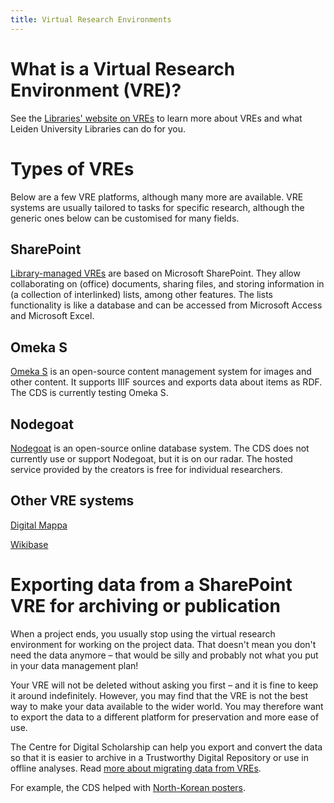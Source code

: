 ```yaml
---
title: Virtual Research Environments
---
```


# What is a Virtual Research Environment (VRE)?

See the [Libraries' website on VREs][vre] to learn more about VREs and what
Leiden University Libraries can do for you.

[vre]: https://www.library.universiteitleiden.nl/research-and-publishing/collaboration-tools

# Types of VREs

Below are a few VRE platforms, although many more are available. VRE systems are usually
tailored to tasks for specific research, although the generic ones below can be customised for
many fields.

## SharePoint

[Library-managed VREs][vre] are based on Microsoft SharePoint. They allow collaborating on
(office) documents, sharing files, and storing information in (a collection of interlinked)
lists, among other features. The lists functionality is like a database and can be accessed
from Microsoft Access and Microsoft Excel.

## Omeka S

[Omeka S] is an open-source content management system for images and other content. It supports IIIF sources
and exports data about items as RDF. The CDS is currently testing Omeka S.

[Omeka S]: https://omeka.org/s/

## Nodegoat

[Nodegoat] is an open-source online database system. The CDS does not currently use or support
Nodegoat, but it is on our radar.
The hosted service provided by the creators is free for individual researchers.

[Nodegoat]: https://nodegoat.net

## Other VRE systems

[Digital Mappa](https://www.digitalmappa.org/)

[Wikibase](https://wikiba.se/)

# Exporting data from a SharePoint VRE for archiving or publication

When a project ends, you usually stop using the virtual research environment
for working on the project data. That doesn't mean you don't need the data
anymore – that would be silly and probably not what you put in your data
management plan!

Your VRE will not be deleted without asking you first – and it is fine to keep
it around indefinitely. However, you may find that the VRE is not the best
way to make your data available to the wider world. You may therefore want to
export the data to a different platform for preservation and more ease of use.

The Centre for Digital Scholarship can help you export and convert the data so
that it is easier to archive in a Trustworthy Digital Repository or use in
offline analyses. Read [more about migrating data from VREs](migration.md).

For example, the CDS helped with [North-Korean posters](../projects/nk-posters.md).
